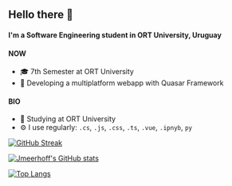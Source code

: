 ## Hello there 👋

#### I'm a Software Engineering student in ORT University, Uruguay

#### NOW

- 🎓 7th Semester at ORT University
- 📱 Developing a multiplatform webapp with Quasar Framework

#### BIO

- 🏫 Studying at ORT University
- ⚙️ I use regularly: `.cs`, `.js`, `.css`, `.ts`, `.vue`, `.ipnyb`, `py`


[![GitHub Streak](https://github-readme-streak-stats.herokuapp.com?user=Jmeerhoff&theme=vue-dark)](https://git.io/streak-stats)

[![Jmeerhoff's GitHub stats](https://github-readme-stats.vercel.app/api?username=jmeerhoff&count_private=true&show_icons=true&theme=vue-dark)](https://github.com/anuraghazra/github-readme-stats)

[![Top Langs](https://github-readme-stats.vercel.app/api/top-langs/?username=jmeerhoff&layout=compactt&count_private=true&theme=vue-dark)](https://github.com/anuraghazra/github-readme-stats)

